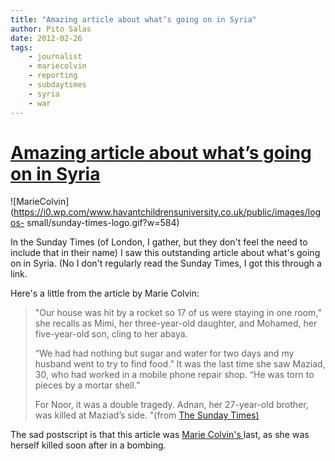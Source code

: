 ```yaml
---
title: "Amazing article about what’s going on in Syria"
author: Pito Salas
date: 2012-02-26
tags:
    - journalist
    - mariecolvin
    - reporting
    - subdaytimes
    - syria
    - war
---
```

# [Amazing article about what’s going on in Syria](None)




![MarieColvin](https://i0.wp.com/www.havantchildrensuniversity.co.uk/public/images/logos-
small/sunday-times-logo.gif?w=584)

In the Sunday Times (of London, I gather, but they don't feel the need to
include that in their name) I saw this outstanding article about what's going
on in Syria. (No I don't regularly read the Sunday Times, I got this through a
link.

Here's a little from the article by Marie Colvin:

> "Our house was hit by a rocket so 17 of us were staying in one room,” she
> recalls as Mimi, her three-year-old daughter, and Mohamed, her five-year-old
> son, cling to her abaya.
>
> “We had had nothing but sugar and water for two days and my husband went to
> try to find food.” It was the last time she saw Maziad, 30, who had worked
> in a mobile phone repair shop. “He was torn to pieces by a mortar shell.”
>
> For Noor, it was a double tragedy. Adnan, her 27-year-old brother, was
> killed at Maziad’s side. "(from [The Sunday
> Times)](<http://www.thesundaytimes.co.uk/sto/public/news/article874796.ece>)

The sad postscript is that this article was [Marie Colvin's
](<http://www.thesundaytimes.co.uk/sto/public/MarieColvin/>)last, as she was
herself killed soon after in a bombing.


